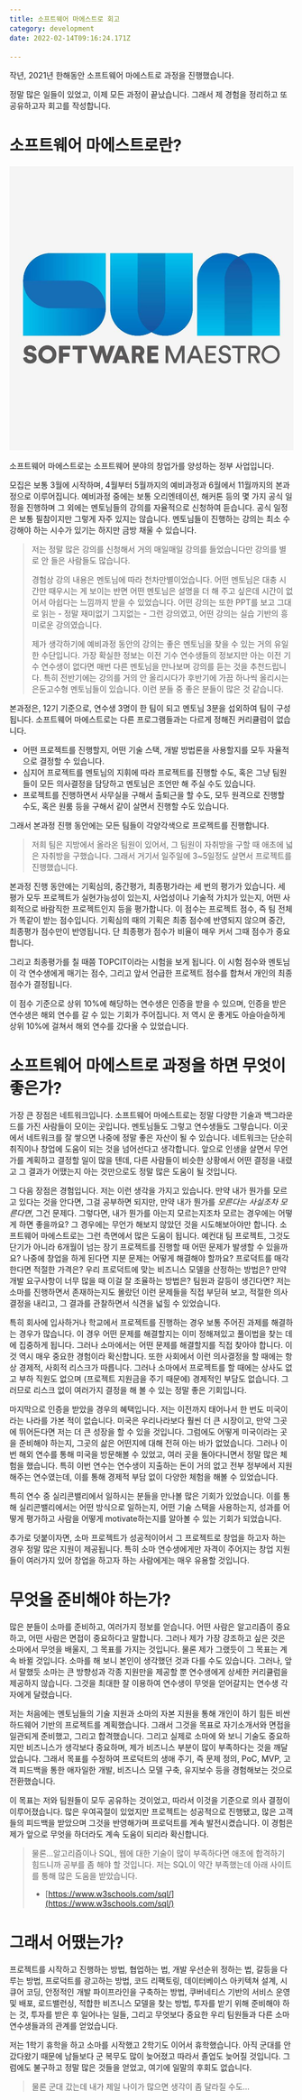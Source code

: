 ```yaml
---
title: 소프트웨어 마에스트로 회고
category: development
date: 2022-02-14T09:16:24.171Z

---
```


작년, 2021년 한해동안 소프트웨어 마에스트로 과정을 진행했습니다.

정말 많은 일들이 있었고, 이제 모든 과정이 끝났습니다. 그래서 제 경험을 정리하고 또 공유하고자 회고를 작성합니다.

# 소프트웨어 마에스트로란?

![img](imgs/img.jpeg)

소프트웨어 마에스트로는 소프트웨어 분야의 창업가를 양성하는 정부 사업입니다.

모집은 보통 3월에 시작하며, 4월부터 5월까지의 예비과정과 6월에서 11월까지의 본과정으로 이루어집니다. 예비과정 중에는 보통 오리엔테이션, 해커톤 등의 몇 가지 공식 일정을 진행하며 그 외에는 멘토님들의 강의를 자율적으로 신청하여 듣습니다. 공식 일정은 보통 필참이지만 그렇게 자주 있지는 않습니다. 멘토님들이 진행하는 강의는 최소 수강해야 하는 시수가 있기는 하지만 금방 채울 수 있습니다.

> 저는 정말 많은 강의를 신청해서 거의 매일매일 강의를 들었습니다만 강의를 별로 안 들은 사람들도 많습니다.
>
> 경험상 강의 내용은 멘토님에 따라 천차만별이었습니다. 어떤 멘토님은 대충 시간만 때우시는 게 보이는 반면 어떤 멘토님은 설명을 더 해 주고 싶은데 시간이 없어서 아쉽다는 느낌까지 받을 수 있었습니다. 어떤 강의는 또한 PPT를 보고 그대로 읽는 - 정말 재미없기 그지없는 - 그런 강의였고, 어떤 강의는 실습 기반의 흥미로운 강의였습니다.
>
> 제가 생각하기에 예비과정 동안의 강의는 좋은 멘토님을 찾을 수 있는 거의 유일한 수단입니다. 가장 확실한 정보는 이전 기수 연수생들의 정보지만 아는 이전 기수 연수생이 없다면 매번 다른 멘토님을 만나보며 강의를 듣는 것을 추천드립니다. 특히 전반기에는 강의를 거의 안 올리시다가 후반기에 가끔 하나씩 올리시는 은둔고수형 멘토님들이 있습니다. 이런 분들 중 좋은 분들이 많은 것 같습니다.

본과정은, 12기 기준으로, 연수생 3명이 한 팀이 되고 멘토님 3분을 섭외하여 팀이 구성됩니다. 소프트웨어 마에스트로는 다른 프로그램들과는 다르게 정해진 커리큘럼이 없습니다.

- 어떤 프로젝트를 진행할지, 어떤 기술 스택, 개발 방법론을 사용할지를 모두 자율적으로 결정할 수 있습니다.
- 심지어 프로젝트를 멘토님의 지휘에 따라 프로젝트를 진행할 수도, 혹은 그냥 팀원들이 모든 의사결정을 담당하고 멘토님은 조언만 해 주실 수도 있습니다.
- 프로젝트를 진행하면서 사무실을 구해서 출퇴근을 할 수도, 모두 원격으로 진행할 수도, 혹은 원룸 등을 구해서 같이 살면서 진행할 수도 있습니다.

그래서 본과정 진행 동안에는 모든 팀들이 각양각색으로 프로젝트를 진행합니다.

> 저희 팀은 지방에서 올라온 팀원이 있어서, 그 팀원이 자취방을 구할 때 애초에 넓은 자취방을 구했습니다. 그래서 거기서 일주일에 3~5일정도 살면서 프로젝트를 진행했습니다.

본과정 진행 동안에는 기획심의, 중간평가, 최종평가라는 세 번의 평가가 있습니다. 세 평가 모두 프로젝트가 실현가능성이 있는지, 사업성이나 기술적 가치가 있는지, 어떤 사회적으로 바람직한 프로젝트인지 등을 평가합니다. 이 점수는 프로젝트 점수, 즉 팀 전체가 똑같이 받는 점수입니다. 기획심의 때의 기획은 최종 점수에 반영되지 않으며 중간, 최종평가 점수만이 반영됩니다. 단 최종평가 점수가 비율이 매우 커서 그때 점수가 중요합니다.

그리고 최종평가를 칠 때쯤 TOPCIT이라는 시험을 보게 됩니다. 이 시험 점수와 멘토님이 각 연수생에게 매기는 점수, 그리고 앞서 언급한 프로젝트 점수를 합쳐서 개인의 최종 점수가 결정됩니다.

이 점수 기준으로 상위 10%에 해당하는 연수생은 인증을 받을 수 있으며, 인증을 받은 연수생은 해외 연수를 갈 수 있는 기회가 주어집니다. 저 역시 운 좋게도 아슬아슬하게 상위 10%에 걸쳐서 해외 연수를 갔다올 수 있었습니다.

# 소프트웨어 마에스트로 과정을 하면 무엇이 좋은가?

가장 큰 장점은 네트워크입니다. 소프트웨어 마에스트로는 정말 다양한 기술과 백그라운드를 가진 사람들이 모이는 곳입니다. 멘토님들도 그렇고 연수생들도 그렇습니다. 이곳에서 네트워크를 잘 쌓으면 나중에 정말 좋은 자산이 될 수 있습니다. 네트워크는 단순히 취직이나 창업에 도움이 되는 것을 넘어선다고 생각합니다. 앞으로 인생을 살면서 무언가를 계획하고 결정할 일이 많을 텐데, 다른 사람들이 비슷한 상황에서 어떤 결정을 내렸고 그 결과가 어땠는지 아는 것만으로도 정말 많은 도움이 될 것입니다.

그 다음 장점은 경험입니다. 저는 이런 생각을 가지고 있습니다. 만약 내가 뭔가를 모르고 있다는 것을 안다면, 그걸 공부하면 되지만, 만약 내가 뭔가를 _모른다는 사실조차 모른다면_, 그건 문제다. 그렇다면, 내가 뭔가를 아는지 모르는지조차 모르는 경우에는 어떻게 하면 좋을까요? 그 경우에는 무언가 해보지 않았던 것을 시도해보아야만 합니다. 소프트웨어 마에스트로는 그런 측면에서 많은 도움이 됩니다. 예컨대 팀 프로젝트, 그것도 단기가 아니라 6개월이 넘는 장기 프로젝트를 진행할 때 어떤 문제가 발생할 수 있을까요? 나중에 창업을 하게 된다면 지분 문제는 어떻게 해결해야 할까요? 프로덕트를 매각한다면 적절한 가격은? 우리 프로덕트에 맞는 비즈니스 모델을 산정하는 방법은? 만약 개발 요구사항이 너무 많을 때 이걸 잘 조율하는 방법은? 팀원과 갈등이 생긴다면? 저는 소마를 진행하면서 존재하는지도 몰랐던 이런 문제들을 직접 부딛혀 보고, 적절한 의사결정을 내리고, 그 결과를 관찰하면서 식견을 넓힐 수 있었습니다.

특히 회사에 입사하거나 학교에서 프로젝트를 진행하는 경우 보통 주어진 과제를 해결하는 경우가 많습니다. 이 경우 어떤 문제를 해결할지는 이미 정해져있고 풀이법을 찾는 데에 집중하게 됩니다. 그러나 소마에서는 어떤 문제를 해결할지를 직접 찾아야 합니다. 이것 역시 매우 중요한 경험이라 확신합니다. 또한 사회에서 이런 의사결정을 할 때에는 항상 경제적, 사회적 리스크가 따릅니다. 그러나 소마에서 프로젝트를 할 때에는 상사도 없고 부하 직원도 없으며 (프로젝트 지원금을 주기 때문에) 경제적인 부담도 없습니다. 그러므로 리스크 없이 여러가지 결정을 해 볼 수 있는 정말 좋은 기회입니다.

마지막으로 인증을 받았을 경우의 혜택입니다. 저는 이전까지 태어나서 한 번도 미국이라는 나라를 가본 적이 없습니다. 미국은 우리나라보다 훨씬 더 큰 시장이고, 만약 그곳에 뛰어든다면 저는 더 큰 성장을 할 수 있을 것입니다. 그럼에도 어떻게 미국이라는 곳을 준비해야 하는지, 그곳의 삶은 어떤지에 대해 전혀 아는 바가 없었습니다. 그러나 이번 해외 연수를 통해 미국을 방문해볼 수 있었고, 여러 곳을 돌아다니면서 정말 많은 체험을 했습니다. 특히 이번 연수는 연수생이 지출하는 돈이 거의 없고 전부 정부에서 지원해주는 연수였는데, 이를 통해 경제적 부담 없이 다양한 체험을 해볼 수 있었습니다.

특히 연수 중 실리콘밸리에서 일하시는 분들을 만나볼 많은 기회가 있었습니다. 이를 통해 실리콘밸리에서는 어떤 방식으로 일하는지, 어떤 기술 스택을 사용하는지, 성과를 어떻게 평가하고 사람을 어떻게 motivate하는지를 알아볼 수 있는 기회가 되었습니다.

추가로 덧붙이자면, 소마 프로젝트가 성공적이어서 그 프로젝트로 창업을 하고자 하는 경우 정말 많은 지원이 제공됩니다. 특히 소마 연수생에게만 자격이 주어지는 창업 지원들이 여러가지 있어 창업을 하고자 하는 사람에게는 매우 유용할 것입니다.

# 무엇을 준비해야 하는가?

많은 분들이 소마를 준비하고, 여러가지 정보를 얻습니다. 어떤 사람은 알고리즘이 중요하고, 어떤 사람은 면접이 중요하다고 말합니다. 그러나 제가 가장 강조하고 싶은 것은 소마에서 무엇을 배울지, 그 목표를 가지는 것입니다. 물론 제가 그랬듯이 그 목표는 계속 바뀔 것입니다. 소마를 해 보니 본인이 생각했던 것과 다를 수도 있습니다. 그러나, 앞서 말했듯 소마는 큰 방향성과 각종 지원만을 제공할 뿐 연수생에게 상세한 커리큘럼을 제공하지 않습니다. 그것을 최대한 잘 이용하여 연수생이 무엇을 얻어갈지는 연수생 각자에게 달렸습니다.

저는 처음에는 멘토님들의 기술 지원과 소마의 자본 지원을 통해 개인이 하기 힘든 비싼 하드웨어 기반의 프로젝트를 계획했습니다. 그래서 그것을 목표로 자기소개서와 면접을 일관되게 준비했고, 그리고 합격했습니다. 그리고 실제로 소마에 와 보니 기술도 중요하지만 비즈니스가 생각보다 중요하며, 제가 비즈니스 부분이 많이 부족하다는 것을 깨달았습니다. 그래서 목표를 수정하여 프로덕트의 생애 주기, 즉 문제 정의, PoC, MVP, 고객 피드백을 통한 애자일한 개발, 비즈니스 모델 구축, 유지보수 등을 경험해보는 것으로 전환했습니다.

이 목표는 저와 팀원들이 모두 공유하는 것이었고, 따라서 이것을 기준으로 의사 결정이 이루어졌습니다. 많은 우여곡절이 있었지만 프로젝트는 성공적으로 진행됐고, 많은 고객들의 피드백을 받았으며 그것을 반영해가며 프로덕트를 계속 발전시켰습니다. 이 경험은 제가 앞으로 무엇을 하더라도 계속 도움이 되리라 확신합니다.

> 물론...알고리즘이나 SQL, 웹에 대한 기술이 많이 부족하다면 애초에 합격하기 힘드니까 공부를 좀 해야 할 것입니다. 저는 SQL이 약간 부족했는데 아래 사이트를 통해 많은 도움을 받았습니다.
>
> - [https://www.w3schools.com/sql/](https://www.w3schools.com/sql/)

# 그래서 어땠는가?

프로젝트를 시작하고 진행하는 방법, 협업하는 법, 개발 우선순위 정하는 법, 갈등을 다루는 방법, 프로덕트를 광고하는 방법, 코드 리팩토링, 데이터베이스 아키텍쳐 설계, 시큐어 코딩, 안정적인 개발 파이프라인을 구축하는 방법, 쿠버네티스 기반의 서비스 운영 및 배포, 로드밸런싱, 적합한 비즈니스 모델을 찾는 방법, 투자를 받기 위해 준비해야 하는 것, 투자를 받은 후 일어나는 일들, 그리고 무엇보다 중요한 우리 팀원들과 다른 소마 연수생들과의 관계를 얻었습니다.

저는 1학기 휴학을 하고 소마를 시작했고 2학기도 이어서 휴학했습니다. 아직 군대를 안 갔다왔기 때문에 남들보다 군 복무도 많이 늦어졌고 따라서 졸업도 늦어질 것입니다. 그럼에도 불구하고 정말 많은 것들을 얻었고, 여기에 일말의 후회도 없습니다.

> 물론 군대 갔는데 내가 제일 나이가 많으면 생각이 좀 달라질 수도...